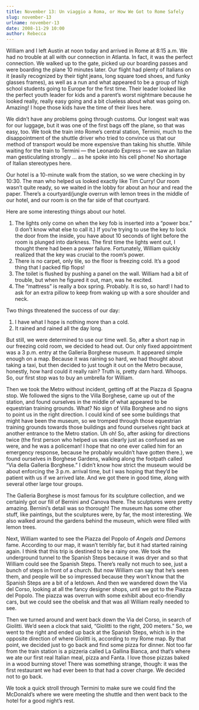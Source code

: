 ```yaml
---
title: November 13: Un viaggio a Roma, or How We Got to Rome Safely
slug: november-13
urlname: november-13
date: 2008-11-29 10:00
author: Rebecca
---
```

William and I left Austin at noon today and arrived in Rome at 8:15 a.m. We had
no trouble at all with our connection in Atlanta. In fact, it was the perfect
connection. We walked up to the gate, picked up our boarding passes and were
boarding the plane 10 minutes later. Our flight had plenty of Italians on it
(easily recognized by their tight jeans, long square toed shoes, and funky
glasses frames), as well as a nun and what appeared to be a group of high school
students going to Europe for the first time. Their leader looked like the
perfect youth leader for kids and a parent&#x02bc;s worst nightmare because he
looked really, really easy going and a bit clueless about what was going on.
Amazing! I hope those kids have the time of their lives here.

We didn&#x02bc;t have any problems going through customs. Our longest wait was
for our luggage, but it was one of the first bags off the plane, so that was
easy, too. We took the train into Rome&#x02bc;s central station, Termini, much
to the disappointment of the shuttle driver who tried to convince us that our
method of transport would be more expensive than taking his shuttle. While
waiting for the train to Termini &mdash; the Leonardo Express &mdash; we saw an
Italian man gesticulating strongly &hellip; as he spoke into his cell phone! No
shortage of Italian stereotypes here.

Our hotel is a 10-minute walk from the station, so we were checking in by 10:30.
The man who helped us looked exactly like Tim Curry! Our room wasn&#x02bc;t
quite ready, so we waited in the lobby for about an hour and read the paper.
There&#x02bc;s a courtyard/jungle overrun with lemon trees in the middle of our
hotel, and our room is on the far side of that courtyard.

Here are some interesting things about our hotel.

1. The lights only come on when the key fob is inserted into a &ldquo;power
   box.&rdquo; (I don&#x02bc;t know what else to call it.) If you&#x02bc;re
   trying to use the key to lock the door from the inside, you have about 10
   seconds of light before the room is plunged into darkness. The first time the
   lights went out, I thought there had been a power failure. Fortunately,
   William quickly realized that the key was crucial to the room&#x02bc;s power.
2. There is no carpet, only tile, so the floor is freezing cold. It&#x02bc;s a
   good thing that I packed flip flops!
3. The toilet is flushed by pushing a panel on the wall. William had a bit of
   trouble, but when he figured it out, man, was he excited.
4. The &ldquo;mattress&rdquo; is really a box spring. Probably. It is so, so
   hard! I had to ask for an extra pillow to keep from waking up with a sore
   shoulder and neck.

Two things threatened the success of our day:

1. I have what I hope is nothing more than a cold.
2. It rained and rained all the day long.

But still, we were determined to use our time well. So, after a short nap in our
freezing cold room, we decided to head out. Our only fixed appointment was a 3
p.m. entry at the Galleria Borghese museum. It appeared simple enough on a map.
Because it was raining so hard, we had thought about taking a taxi, but then
decided to just tough it out on the Metro because, honestly, how hard could it
really rain? Truth is, pretty darn hard. Whoops. So, our first stop was to buy
an umbrella for William.

Then we took the Metro without incident, getting off at the Piazza di Spagna
stop. We followed the signs to the Villa Borghese, came up out of the station,
and found ourselves in the middle of what appeared to be equestrian training
grounds. What? No sign of Villa Borghese and no signs to point us in the right
direction. I could kind of see some buildings that might have been the museum,
so we tromped through those equestrian training grounds towards those buildings
and found ourselves right back at another entrance to the Metro station. Uh oh!
So, after asking for directions twice (the first person who helped us was
clearly just as confused as we were, and he was a policeman! I hope that no one
ever called him for an emergency response, because he probably wouldn&#x02bc;t
have gotten there.), we found ourselves in Borghese Gardens, walking along the
footpath called &ldquo;Via della Galleria Borghese.&rdquo; I didn&#x02bc;t know
how strict the museum would be about enforcing the 3 p.m. arrival time, but I
was hoping that they&#x02bc;d be patient with us if we arrived late. And we got
there in good time, along with several other large tour groups.

The Galleria Borghese is most famous for its sculpture collection, and we
certainly got our fill of Bernini and Canova there. The sculptures were pretty
amazing. Bernini&#x02bc;s detail was so thorough! The museum has some other
stuff, like paintings, but the sculptures were, by far, the most interesting. We
also walked around the gardens behind the museum, which were filled with lemon
trees.

Next, William wanted to see the Piazza del Popolo of _Angels and Demons_ fame.
According to our map, it wasn&#x02bc;t terribly far, but it had started raining
again. I think that this trip is destined to be a rainy one. We took the
underground tunnel to the Spanish Steps because it was dryer and so that William
could see the Spanish Steps. There&#x02bc;s really not much to see, just a bunch
of steps in front of a church. But now William can say that he&#x02bc;s seen
them, and people will be so impressed because they won&#x02bc;t know that the
Spanish Steps are a bit of a letdown. And then we wandered down the Via del
Corso, looking at all the fancy designer shops, until we got to the Piazza del
Popolo. The piazza was overrun with some exhibit about eco-friendly cars, but we
could see the obelisk and that was all William really needed to see.

Then we turned around and went back down the Via del Corso, in search of
Giolitti. We&#x02bc;d seen a clock that said, &ldquo;Giolitti to the right, 200
meters.&rdquo; So, we went to the right and ended up back at the Spanish Steps,
which is in the opposite direction of where Giolitti is, according to my Rome
map. By that point, we decided just to go back and find some pizza for dinner.
Not too far from the train station is a pizzeria called La Gallina Bianca, and
that&#x02bc;s where we ate our first real Italian meal, pizza and Fanta. I love
those pizzas baked in a wood burning stove! There was something strange, though:
it was the first restaurant we had ever been to that had a cover charge. We
decided not to go back.

We took a quick stroll through Termini to make sure we could find the
McDonald&#x02bc;s where we were meeting the shuttle and then went back to the
hotel for a good night&#x02bc;s rest.
